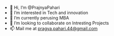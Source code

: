 - 👋 Hi, I’m @PrajnyaPahari
- 👀 I’m interested in Tech and innovation 
- 🌱 I’m currently perusing MBA
- 💞️ I’m looking to collaborate on Intresting Projects
- 📫 Mail me at pragya.pahari.44@gmail.com

<!---
PrajnyaPahari/PrajnyaPahari is a ✨ special ✨ repository because its `README.md` (this file) appears on your GitHub profile.
You can click the Preview link to take a look at your changes.
--->
